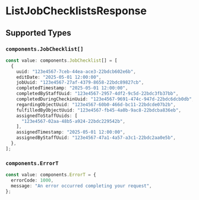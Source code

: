 # ListJobChecklistsResponse


## Supported Types

### `components.JobChecklist[]`

```typescript
const value: components.JobChecklist[] = [
  {
    uuid: "123e4567-7ceb-44ea-ace3-22bdcb602e6b",
    editDate: "2025-05-01 12:00:00",
    jobUuid: "123e4567-27af-4379-8658-22bdc89827cb",
    completedTimestamp: "2025-05-01 12:00:00",
    completedByStaffUuid: "123e4567-2957-4df2-9c5d-22bdc3fb37bb",
    completedDuringCheckinUuid: "123e4567-9691-474c-947d-22bdc6dcb0db",
    regardingObjectUuid: "123e4567-60b0-466d-bc11-22bdcde07b2b",
    fulfilledByObjectUuid: "123e4567-fb45-4a0b-9ac8-22bdcba836eb",
    assignedToStaffUuids: [
      "123e4567-02aa-48b5-a924-22bdc229542b",
    ],
    assignedTimestamp: "2025-05-01 12:00:00",
    assignedByStaffUuid: "123e4567-47a1-4a57-a3c1-22bdc2aa0e5b",
  },
];
```

### `components.ErrorT`

```typescript
const value: components.ErrorT = {
  errorCode: 1000,
  message: "An error occurred completing your request",
};
```

